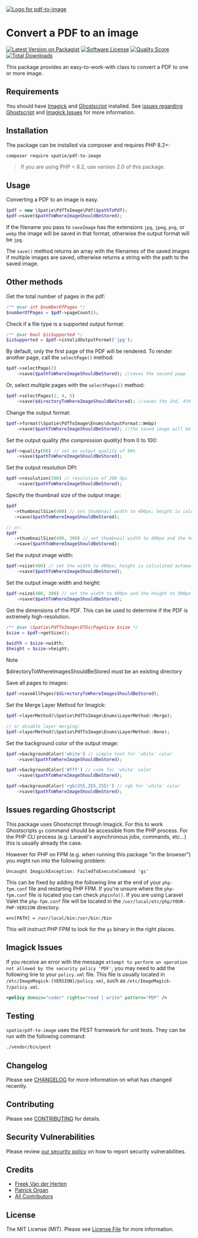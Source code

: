 <div align="left">
    <a href="https://spatie.be/open-source?utm_source=github&utm_medium=banner&utm_campaign=pdf-to-image">
      <picture>
        <source media="(prefers-color-scheme: dark)" srcset="https://spatie.be/packages/header/pdf-to-image/html/dark.webp">
        <img alt="Logo for pdf-to-image" src="https://spatie.be/packages/header/pdf-to-image/html/light.webp">
      </picture>
    </a>

<h1>Convert a PDF to an image</h1>

[![Latest Version on Packagist](https://img.shields.io/packagist/v/spatie/pdf-to-image.svg?style=flat-square)](https://packagist.org/packages/spatie/pdf-to-image)
[![Software License](https://img.shields.io/badge/license-MIT-brightgreen.svg?style=flat-square)](LICENSE.md)
[![Quality Score](https://img.shields.io/scrutinizer/g/spatie/pdf-to-image.svg?style=flat-square)](https://scrutinizer-ci.com/g/spatie/pdf-to-image)
[![Total Downloads](https://img.shields.io/packagist/dt/spatie/pdf-to-image.svg?style=flat-square)](https://packagist.org/packages/spatie/pdf-to-image)
    
</div>

This package provides an easy-to-work-with class to convert a PDF to one or more image.

## Requirements

You should have [Imagick](http://php.net/manual/en/imagick.setresolution.php) and [Ghostscript](http://www.ghostscript.com/) installed. 
See [issues regarding Ghostscript](#issues-regarding-ghostscript) and [Imagick Issues](#imagick-issues) for more information.

## Installation

The package can be installed via composer and requires PHP 8.2+:

```bash
composer require spatie/pdf-to-image
```

> If you are using PHP < 8.2, use version 2.0 of this package.

## Usage

Converting a PDF to an image is easy.

```php
$pdf = new \Spatie\PdfToImage\Pdf($pathToPdf);
$pdf->save($pathToWhereImageShouldBeStored);
```

If the filename you pass to `saveImage` has the extensions `jpg`, `jpeg`, `png`, or `webp` the image will be saved in that format; otherwise the output format will be `jpg`.

The `save()` method returns an array with the filenames of the saved images if multiple images are saved, otherwise returns a string with the path to the saved image.

## Other methods

Get the total number of pages in the pdf:

```php
/** @var int $numberOfPages */
$numberOfPages = $pdf->pageCount();
```

Check if a file type is a supported output format:

```php
/** @var bool $isSupported */
$isSupported = $pdf->isValidOutputFormat('jpg');
```

By default, only the first page of the PDF will be rendered. To render another page, call the `selectPage()` method:

```php
$pdf->selectPage(2)
    ->save($pathToWhereImageShouldBeStored); //saves the second page
```

Or, select multiple pages with the `selectPages()` method:

```php
$pdf->selectPages(2, 4, 5)
    ->save($directoryToWhereImageShouldBeStored); //saves the 2nd, 4th and 5th pages
```

Change the output format:

```php
$pdf->format(\Spatie\PdfToImage\Enums\OutputFormat::Webp)
    ->save($pathToWhereImageShouldBeStored); //the saved image will be in webp format
```

Set the output quality _(the compression quality)_ from 0 to 100:

```php
$pdf->quality(90) // set an output quality of 90%
    ->save($pathToWhereImageShouldBeStored);
```

Set the output resolution DPI:

```php
$pdf->resolution(300) // resolution of 300 dpi
    ->save($pathToWhereImageShouldBeStored);
```

Specify the thumbnail size of the output image:

```php
$pdf
   ->thumbnailSize(400) // set thumbnail width to 400px; height is calculated automatically
   ->save($pathToWhereImageShouldBeStored);

// or:
$pdf
   ->thumbnailSize(400, 300) // set thumbnail width to 400px and the height to 300px
   ->save($pathToWhereImageShouldBeStored);
```

Set the output image width:

```php
$pdf->size(400) // set the width to 400px; height is calculated automatically
    ->save($pathToWhereImageShouldBeStored);
```

Set the output image width and height:

```php
$pdf->size(400, 300) // set the width to 400px and the height to 300px
    ->save($pathToWhereImageShouldBeStored);
```

Get the dimensions of the PDF. This can be used to determine if the PDF is extremely high-resolution.

```php
/** @var \Spatie\PdfToImage\DTOs\PageSize $size */
$size = $pdf->getSize();

$width = $size->width;
$height = $size->height;
```

> [!NOTE]
> $directoryToWhereImagesShouldBeStored must be an existing directory

Save all pages to images:

```php
$pdf->saveAllPages($directoryToWhereImagesShouldBeStored);
```

Set the Merge Layer Method for Imagick:

```php
$pdf->layerMethod(\Spatie\PdfToImage\Enums\LayerMethod::Merge);

// or disable layer merging:
$pdf->layerMethod(\Spatie\PdfToImage\Enums\LayerMethod::None);
```

Set the background color of the output image:

```php
$pdf->backgroundColor('white') // simple text for 'white' color
    ->save($pathToWhereImageShouldBeStored);

$pdf->backgroundColor('#fff') // code for 'white' color
    ->save($pathToWhereImageShouldBeStored);

$pdf->backgroundColor('rgb(255,255,255)') // rgb for 'white' color
    ->save($pathToWhereImageShouldBeStored);
```

## Issues regarding Ghostscript

This package uses Ghostscript through Imagick. For this to work Ghostscripts `gs` command should be accessible from the PHP process. For the PHP CLI process (e.g. Laravel's asynchronous jobs, commands, etc...) this is usually already the case. 

However for PHP on FPM (e.g. when running this package "in the browser") you might run into the following problem:

```
Uncaught ImagickException: FailedToExecuteCommand 'gs'
```

This can be fixed by adding the following line at the end of your `php-fpm.conf` file and restarting PHP FPM. If you're unsure where the `php-fpm.conf` file is located you can check `phpinfo()`. If you are using Laravel Valet the `php-fpm.conf` file will be located in the `/usr/local/etc/php/YOUR-PHP-VERSION` directory.

```
env[PATH] = /usr/local/bin:/usr/bin:/bin
```

This will instruct PHP FPM to look for the `gs` binary in the right places.

## Imagick Issues

If you receive an error with the message `attempt to perform an operation not allowed by the security policy 'PDF'`, you may need to add the following line to your `policy.xml` file. This file is usually located in `/etc/ImageMagick-[VERSION]/policy.xml`, such as `/etc/ImageMagick-7/policy.xml`.

```xml
<policy domain="coder" rights="read | write" pattern="PDF" />
```

## Testing

`spatie/pdf-to-image` uses the PEST framework for unit tests. They can be run with the following command:

``` bash
./vendor/bin/pest
```

## Changelog

Please see [CHANGELOG](CHANGELOG.md) for more information on what has changed recently.

## Contributing

Please see [CONTRIBUTING](https://github.com/spatie/.github/blob/main/CONTRIBUTING.md) for details.

## Security Vulnerabilities

Please review [our security policy](../../security/policy) on how to report security vulnerabilities.

## Credits

- [Freek Van der Herten](https://github.com/freekmurze)
- [Patrick Organ](https://github.com/patinthehat)
- [All Contributors](../../contributors)

## License

The MIT License (MIT). Please see [License File](LICENSE.md) for more information.
